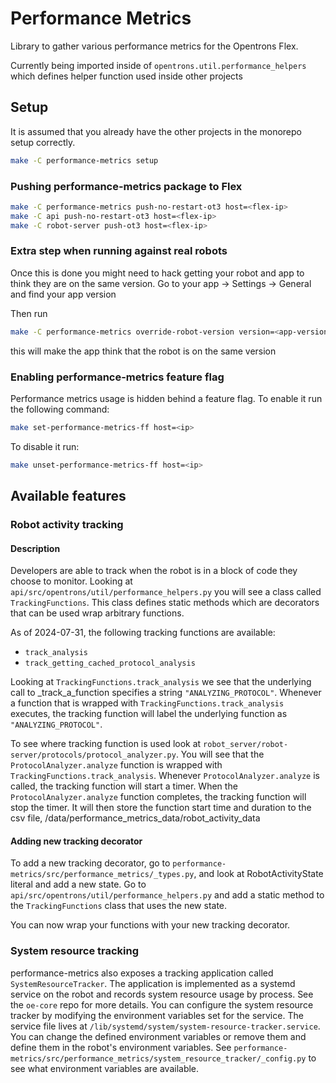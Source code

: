 # Performance Metrics

Library to gather various performance metrics for the Opentrons Flex.

Currently being imported inside of `opentrons.util.performance_helpers` which defines
helper function used inside other projects

## Setup

It is assumed that you already have the other projects in the monorepo setup correctly.

```bash
make -C performance-metrics setup
```

### Pushing performance-metrics package to Flex

```bash
make -C performance-metrics push-no-restart-ot3 host=<flex-ip>
make -C api push-no-restart-ot3 host=<flex-ip>
make -C robot-server push-ot3 host=<flex-ip>
```

### Extra step when running against real robots

Once this is done you might need to hack getting your robot and app to think they are on the same version.
Go to your app -> Settings -> General and find your app version

Then run

```bash
make -C performance-metrics override-robot-version version=<app-version> host=<robot-ip>
```

this will make the app think that the robot is on the same version

### Enabling performance-metrics feature flag

Performance metrics usage is hidden behind a feature flag. To enable it run the following command:

```bash
make set-performance-metrics-ff host=<ip>
```

To disable it run:

```bash
make unset-performance-metrics-ff host=<ip>
```

## Available features

### Robot activity tracking

#### Description

Developers are able to track when the robot is in a block of code they choose to monitor. Looking at
`api/src/opentrons/util/performance_helpers.py` you will see a class called `TrackingFunctions`. This class
defines static methods which are decorators that can be used wrap arbitrary functions.

As of 2024-07-31, the following tracking functions are available:

- `track_analysis`
- `track_getting_cached_protocol_analysis`

Looking at `TrackingFunctions.track_analysis` we see that the underlying call to \_track_a_function specifies a string `"ANALYZING_PROTOCOL"`. Whenever a function that is wrapped with `TrackingFunctions.track_analysis` executes, the tracking function will label the underlying function as `"ANALYZING_PROTOCOL"`.

To see where tracking function is used look at `robot_server/robot-server/protocols/protocol_analyzer.py`. You will see that the `ProtocolAnalyzer.analyze` function is wrapped with `TrackingFunctions.track_analysis`. Whenever `ProtocolAnalyzer.analyze` is called, the tracking function will start a timer. When the `ProtocolAnalyzer.analyze` function completes, the tracking function will stop the timer. It will then store the function start time and duration to the csv file, /data/performance_metrics_data/robot_activity_data

#### Adding new tracking decorator

To add a new tracking decorator, go to `performance-metrics/src/performance_metrics/_types.py`, and look at RobotActivityState literal and add a new state.
Go to `api/src/opentrons/util/performance_helpers.py` and add a static method to the `TrackingFunctions` class that uses the new state.

You can now wrap your functions with your new tracking decorator.

### System resource tracking

performance-metrics also exposes a tracking application called `SystemResourceTracker`. The application is implemented as a systemd service on the robot and records system resource usage by process. See the `oe-core` repo for more details.
You can configure the system resource tracker by modifying the environment variables set for the service. The service file lives at `/lib/systemd/system/system-resource-tracker.service`. You can change the defined environment variables or remove them and define them in the robot's environment variables. See `performance-metrics/src/performance_metrics/system_resource_tracker/_config.py` to see what environment variables are available.
